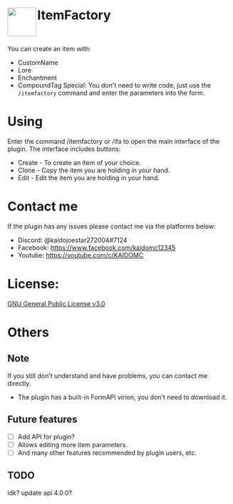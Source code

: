 <h1>ItemFactory<img src="https://github.com/kaidoMC/ItemFactory/blob/master/icon.png" height="64" width="64"  align="left"></img></h1><br/>

You can create an item with:
- CustomName
- Lore
- Enchantment
- CompoundTag
Special: You don't need to write code, just use the `/itemfactory` command and enter the parameters into the form.

<!--
# Setup
Download the plugin and put it in `PocketMine-MP/plugins`, then start the server and use the `/itemfactory` or `/ifa` command to use the plugin functions.
-->

<!--
# Permission
`itemfactory.use` - Permissions allow create, edit, copy items of your choice.
-->

# Using
Enter the command /itemfactory or /ifa to open the main interface of the plugin.
The interface includes buttons:  
- Create - To create an item of your choice.
- Clone - Copy the item you are holding in your hand.
- Edit - Edit the item you are holding in your hand.
# Contact me
If the plugin has any issues please contact me via the platforms below:
- Discord: @kaidojoestar272004#7124
- Facebook: https://www.facebook.com/kaidomc12345
- Youtube: https://youtube.com/c/KAIDOMC
 
# License:
[GNU General Public License v3.0](https://www.gnu.org/licenses/gpl-3.0.html)

# Others

## Note
  If you still don't understand and have problems, you can contact me directly.
- The plugin has a built-in FormAPI virion, you don't need to download it.

## Future features
- [ ] Add API for plugin?
- [ ] Allows editing more item parameters.
- [ ] And many other features recommended by plugin users, etc.

## TODO
idk? update api 4.0.0?
